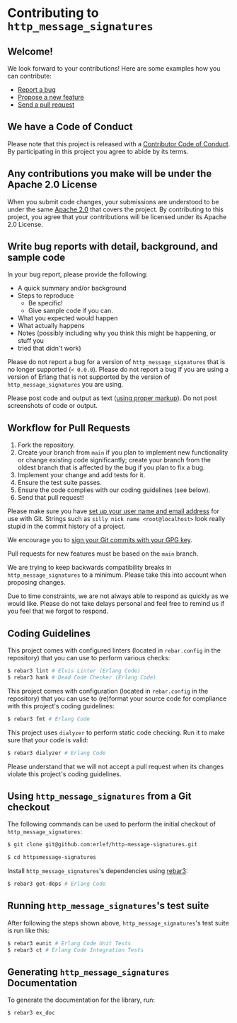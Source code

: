 # Contributing to `http_message_signatures`

## Welcome!

We look forward to your contributions! Here are some examples how you can
contribute:

- [Report a bug](https://github.com/erlef/http-message-signatures/issues/new?labels=bug&template=BUG.md)
- [Propose a new feature](https://github.com/erlef/http-message-signatures/issues/new?labels=enhancement&template=FEATURE.md)
- [Send a pull request](https://github.com/erlef/http-message-signatures/pulls)

## We have a Code of Conduct

Please note that this project is released with a
[Contributor Code of Conduct](CODE_OF_CONDUCT.md). By participating in this
project you agree to abide by its terms.

## Any contributions you make will be under the Apache 2.0 License

When you submit code changes, your submissions are understood to be under the
same [Apache 2.0](https://github.com/erlef/http-message-signatures/blob/main/LICENSE)
that covers the project. By contributing to this project, you agree that your
contributions will be licensed under its Apache 2.0 License.

## Write bug reports with detail, background, and sample code

In your bug report, please provide the following:

- A quick summary and/or background
- Steps to reproduce
  - Be specific!
  - Give sample code if you can.
- What you expected would happen
- What actually happens
- Notes (possibly including why you think this might be happening, or stuff you
- tried that didn't work)

Please do not report a bug for a version of `http_message_signatures` that is no
longer supported (`< 0.0.0`). Please do not report a bug if you are using a
version of Erlang that is not supported by the version of
`http_message_signatures` you are using.

Please post code and output as text
([using proper markup](https://guides.github.com/features/mastering-markdown/)).
Do not post screenshots of code or output.

## Workflow for Pull Requests

1. Fork the repository.
2. Create your branch from `main` if you plan to implement new functionality or
   change existing code significantly; create your branch from the oldest branch
   that is affected by the bug if you plan to fix a bug.
3. Implement your change and add tests for it.
4. Ensure the test suite passes.
5. Ensure the code complies with our coding guidelines (see below).
6. Send that pull request!

Please make sure you have
[set up your user name and email address](https://git-scm.com/book/en/v2/Getting-Started-First-Time-Git-Setup)
for use with Git. Strings such as `silly nick name <root@localhost>` look really
stupid in the commit history of a project.

We encourage you to
[sign your Git commits with your GPG key](https://docs.github.com/en/github/authenticating-to-github/signing-commits).

Pull requests for new features must be based on the `main` branch.

We are trying to keep backwards compatibility breaks in
`http_message_signatures` to a minimum. Please take this into account when
proposing changes.

Due to time constraints, we are not always able to respond as quickly as we
would like. Please do not take delays personal and feel free to remind us if you
feel that we forgot to respond.

## Coding Guidelines

This project comes with configured linters (located in `rebar.config` in the
repository) that you can use to perform various checks:

```bash
$ rebar3 lint # Elvis Linter (Erlang Code)
$ rebar3 hank # Dead Code Checker (Erlang Code)
```

This project comes with configuration (located in `rebar.config` in the
repository) that you can use to (re)format your source code for compliance with
this project's coding guidelines:

```bash
$ rebar3 fmt # Erlang Code
```

This project uses `dialyzer` to perform static code checking. Run it to make
sure that your code is valid:

```bash
$ rebar3 dialyzer # Erlang Code
```

Please understand that we will not accept a pull request when its changes
violate this project's coding guidelines.

## Using `http_message_signatures` from a Git checkout

The following commands can be used to perform the initial checkout of
`http_message_signatures`:

```bash
$ git clone git@github.com:erlef/http-message-signatures.git

$ cd httpsmessage-signatures
```

Install `http_message_signatures`'s dependencies using
[rebar3](https://rebar3.org/):

```bash
$ rebar3 get-deps # Erlang Code
```

## Running `http_message_signatures`'s test suite

After following the steps shown above, `http_message_signatures`'s test suite is
run like this:

```bash
$ rebar3 eunit # Erlang Code Unit Tests
$ rebar3 ct # Erlang Code Integration Tests
```

## Generating `http_message_signatures` Documentation

To generate the documentation for the library, run:

```bash
$ rebar3 ex_doc
```

<!-- TODO: Add when guides are added -->
<!-- The guide documentation pages can be found in the `/guides/` directory. -->
